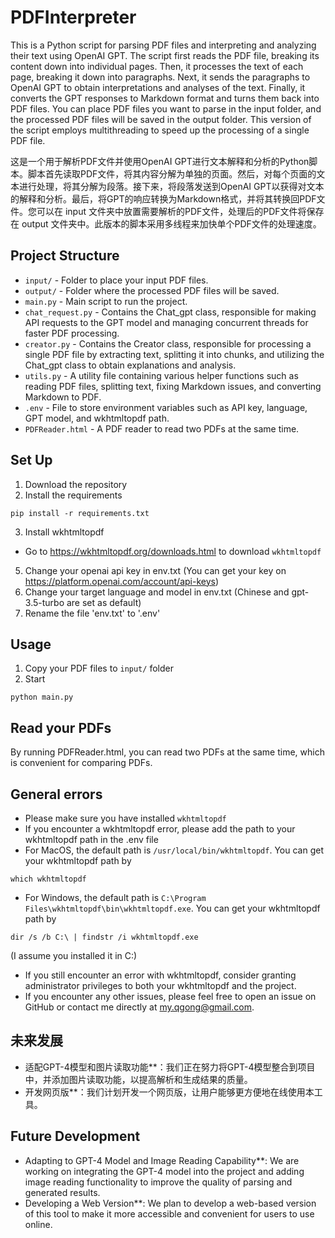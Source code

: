 # PDFInterpreter
This is a Python script for parsing PDF files and interpreting and analyzing their text using OpenAI GPT. The script first reads the PDF file, breaking its content down into individual pages. Then, it processes the text of each page, breaking it down into paragraphs. Next, it sends the paragraphs to OpenAI GPT to obtain interpretations and analyses of the text. Finally, it converts the GPT responses to Markdown format and turns them back into PDF files. You can place PDF files you want to parse in the input folder, and the processed PDF files will be saved in the output folder. This version of the script employs multithreading to speed up the processing of a single PDF file.

这是一个用于解析PDF文件并使用OpenAI GPT进行文本解释和分析的Python脚本。脚本首先读取PDF文件，将其内容分解为单独的页面。然后，对每个页面的文本进行处理，将其分解为段落。接下来，将段落发送到OpenAI GPT以获得对文本的解释和分析。最后，将GPT的响应转换为Markdown格式，并将其转换回PDF文件。您可以在 input 文件夹中放置需要解析的PDF文件，处理后的PDF文件将保存在 output 文件夹中。此版本的脚本采用多线程来加快单个PDF文件的处理速度。

## Project Structure

- `input/` - Folder to place your input PDF files.
- `output/` - Folder where the processed PDF files will be saved.
- `main.py` - Main script to run the project.
- `chat_request.py` - Contains the Chat_gpt class, responsible for making API requests to the GPT model and managing concurrent threads for faster PDF processing.
- `creator.py` - Contains the Creator class, responsible for processing a single PDF file by extracting text, splitting it into chunks, and utilizing the Chat_gpt class to obtain explanations and analysis.
- `utils.py` - A utility file containing various helper functions such as reading PDF files, splitting text, fixing Markdown issues, and converting Markdown to PDF.
- `.env` - File to store environment variables such as API key, language, GPT model, and wkhtmltopdf path.
- `PDFReader.html` - A PDF reader to read two PDFs at the same time.

## Set Up
1. Download the repository
2. Install the requirements
```shell
pip install -r requirements.txt
```
3.  Install wkhtmltopdf

- Go to https://wkhtmltopdf.org/downloads.html to download `wkhtmltopdf`

5.  Change your openai api key in env.txt (You can get your key on https://platform.openai.com/account/api-keys)
6.  Change your target language and model in env.txt (Chinese and gpt-3.5-turbo are set as default)
7.  Rename the file 'env.txt' to '.env'
## Usage
1. Copy your PDF files to `input/` folder
2. Start
```shell
python main.py
```
## Read your PDFs
By running PDFReader.html, you can read two PDFs at the same time, which is convenient for comparing PDFs.

## General errors
- Please make sure you have installed `wkhtmltopdf`
- If you encounter a wkhtmltopdf error, please add the path to your wkhtmltopdf path in the .env file
- For MacOS, the default path is `/usr/local/bin/wkhtmltopdf`. You can get your wkhtmltopdf path by 
```shell
which wkhtmltopdf
```
- For Windows, the default path is `C:\Program Files\wkhtmltopdf\bin\wkhtmltopdf.exe`. You can get your wkhtmltopdf path by 
```shell
dir /s /b C:\ | findstr /i wkhtmltopdf.exe
```
(I assume you installed it in C:\)
- If you still encounter an error with wkhtmltopdf, consider granting administrator privileges to both your wkhtmltopdf and the project.
- If you encounter any other issues, please feel free to open an issue on GitHub or contact me directly at my.qgong@gmail.com.

## 未来发展
- 适配GPT-4模型和图片读取功能**：我们正在努力将GPT-4模型整合到项目中，并添加图片读取功能，以提高解析和生成结果的质量。
- 开发网页版**：我们计划开发一个网页版，让用户能够更方便地在线使用本工具。

## Future Development

- Adapting to GPT-4 Model and Image Reading Capability**: We are working on integrating the GPT-4 model into the project and adding image reading functionality to improve the quality of parsing and generated results.
- Developing a Web Version**: We plan to develop a web-based version of this tool to make it more accessible and convenient for users to use online.
